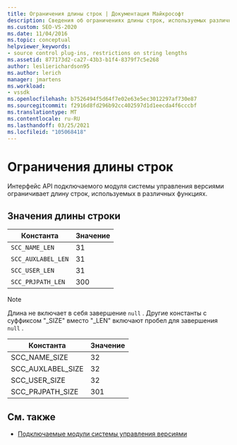 ```yaml
---
title: Ограничения длины строк | Документация Майкрософт
description: Сведения об ограничениях длины строк, используемых различными функциями, накладываемых API подключаемого модуля системы управления версиями.
ms.custom: SEO-VS-2020
ms.date: 11/04/2016
ms.topic: conceptual
helpviewer_keywords:
- source control plug-ins, restrictions on string lengths
ms.assetid: 877173d2-ca27-43b3-b1f4-8379f7c5e268
author: leslierichardson95
ms.author: lerich
manager: jmartens
ms.workload:
- vssdk
ms.openlocfilehash: b7526494f5d64f7e02e63e5ec3012297af730e87
ms.sourcegitcommit: f2916d8fd296b92cc402597d1d1eecda4f6cccbf
ms.translationtype: MT
ms.contentlocale: ru-RU
ms.lasthandoff: 03/25/2021
ms.locfileid: "105068418"
---
```

# <a name="restrictions-on-string-lengths"></a>Ограничения длины строк
Интерфейс API подключаемого модуля системы управления версиями ограничивает длину строк, используемых в различных функциях.

## <a name="string-length-values"></a>Значения длины строки

|Константа|Значение|
|--------------|-----------|
|`SCC_NAME_LEN`|31|
|`SCC_AUXLABEL_LEN`|31|
|`SCC_USER_LEN`|31|
|`SCC_PRJPATH_LEN`|300|

> [!NOTE]
> Длина не включает в себя завершение `null` . Другие константы с суффиксом "_SIZE" вместо "_LEN" включают пробел для завершения `null` .

|Константа|Значение|
|--------------|-----------|
|SCC_NAME_SIZE|32|
|SCC_AUXLABEL_SIZE|32|
|SCC_USER_SIZE|32|
|SCC_PRJPATH_SIZE|301|

## <a name="see-also"></a>См. также
- [Подключаемые модули системы управления версиями](../extensibility/source-control-plug-ins.md)
